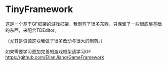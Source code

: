 # TinyFramework

这是一个基于GF框架的游戏框架，我删剪了很多东西，只保留了一些很底层基础的东西，来配合TDEditor。


（尤其是资源这块我做了很多改动与很大的删剪。）


如果需要学习更加完善的游戏框架请学习GF https://github.com/EllanJiang/GameFramework
